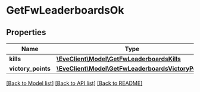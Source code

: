 # GetFwLeaderboardsOk

## Properties
Name | Type | Description | Notes
------------ | ------------- | ------------- | -------------
**kills** | [**\EveClient\Model\GetFwLeaderboardsKills**](GetFwLeaderboardsKills.md) |  | 
**victory_points** | [**\EveClient\Model\GetFwLeaderboardsVictoryPoints**](GetFwLeaderboardsVictoryPoints.md) |  | 

[[Back to Model list]](../README.md#documentation-for-models) [[Back to API list]](../README.md#documentation-for-api-endpoints) [[Back to README]](../README.md)


